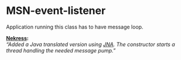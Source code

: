 # MSN-event-listener

Application running this class has to have message loop.

__[Nekress](https://github.com/Nekress):__  
*“Added a Java translated version using [JNA](https://github.com/java-native-access/jna). The constructor starts a thread handling the needed message pump.”*